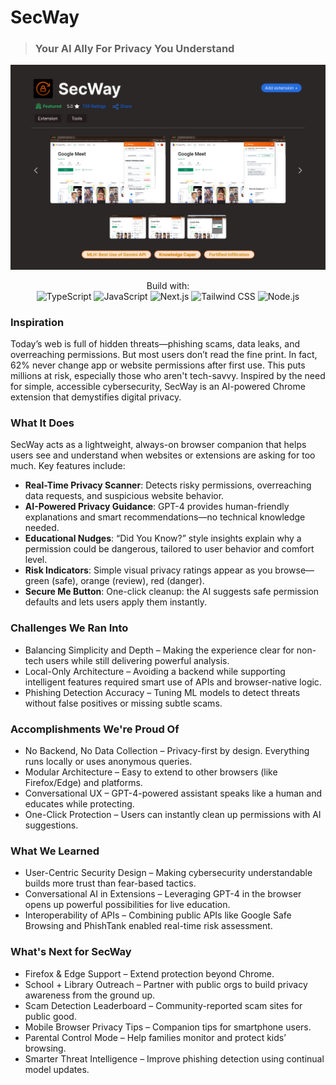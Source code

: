 # SecWay

> ### **Your AI Ally For Privacy You Understand**

<img src = "public/thumbnail.png"/>

<p align="center">
  Build with: <br/>
  <img src="https://img.shields.io/badge/TypeScript-007ACC?style=for-the-badge&logo=typescript&logoColor=white" alt="TypeScript" />
  <img src="https://img.shields.io/badge/JavaScript-F7DF1E?style=for-the-badge&logo=javascript&logoColor=black" alt="JavaScript" />
  <img src="https://img.shields.io/badge/Next.js-000000?style=for-the-badge&logo=nextdotjs&logoColor=white" alt="Next.js" />
  <img src="https://img.shields.io/badge/Tailwind_CSS-38B2AC?style=for-the-badge&logo=tailwind-css&logoColor=white" alt="Tailwind CSS" />
  <img src="https://img.shields.io/badge/Node.js-339933?style=for-the-badge&logo=nodedotjs&logoColor=white" alt="Node.js" />
</p>

### Inspiration

Today’s web is full of hidden threats—phishing scams, data leaks, and overreaching permissions. But most users don’t read the fine print. In fact, 62% never change app or website permissions after first use. This puts millions at risk, especially those who aren't tech-savvy.
Inspired by the need for simple, accessible cybersecurity, SecWay is an AI-powered Chrome extension that demystifies digital privacy.

### What It Does

SecWay acts as a lightweight, always-on browser companion that helps users see and understand when websites or extensions are asking for too much.
Key features include:

- **Real-Time Privacy Scanner**: Detects risky permissions, overreaching data requests, and suspicious website behavior.
- **AI-Powered Privacy Guidance**: GPT-4 provides human-friendly explanations and smart recommendations—no technical knowledge needed.
- **Educational Nudges**: “Did You Know?” style insights explain why a permission could be dangerous, tailored to user behavior and comfort level.
- **Risk Indicators**: Simple visual privacy ratings appear as you browse—green (safe), orange (review), red (danger).
- **Secure Me Button**: One-click cleanup: the AI suggests safe permission defaults and lets users apply them instantly.

### Challenges We Ran Into

- Balancing Simplicity and Depth – Making the experience clear for non-tech users while still delivering powerful analysis.
- Local-Only Architecture – Avoiding a backend while supporting intelligent features required smart use of APIs and browser-native logic.
- Phishing Detection Accuracy – Tuning ML models to detect threats without false positives or missing subtle scams.

### Accomplishments We're Proud Of

- No Backend, No Data Collection – Privacy-first by design. Everything runs locally or uses anonymous queries.
- Modular Architecture – Easy to extend to other browsers (like Firefox/Edge) and platforms.
- Conversational UX – GPT-4-powered assistant speaks like a human and educates while protecting.
- One-Click Protection – Users can instantly clean up permissions with AI suggestions.

### What We Learned

- User-Centric Security Design – Making cybersecurity understandable builds more trust than fear-based tactics.
- Conversational AI in Extensions – Leveraging GPT-4 in the browser opens up powerful possibilities for live education.
- Interoperability of APIs – Combining public APIs like Google Safe Browsing and PhishTank enabled real-time risk assessment.

### What's Next for SecWay

- Firefox & Edge Support – Extend protection beyond Chrome.
- School + Library Outreach – Partner with public orgs to build privacy awareness from the ground up.
- Scam Detection Leaderboard – Community-reported scam sites for public good.
- Mobile Browser Privacy Tips – Companion tips for smartphone users.
- Parental Control Mode – Help families monitor and protect kids’ browsing.
- Smarter Threat Intelligence – Improve phishing detection using continual model updates.
